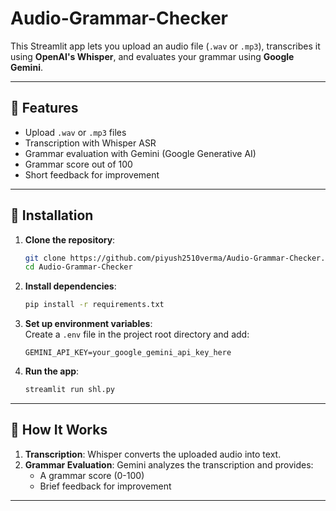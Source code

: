 # Audio-Grammar-Checker


This Streamlit app lets you upload an audio file (`.wav` or `.mp3`), transcribes it using **OpenAI's Whisper**, and evaluates your grammar using **Google Gemini**.

---

## 🚀 Features
- Upload `.wav` or `.mp3` files
- Transcription with Whisper ASR
- Grammar evaluation with Gemini (Google Generative AI)
- Grammar score out of 100
- Short feedback for improvement

---

## 📂 Installation

1. **Clone the repository**:
   ```bash
   git clone https://github.com/piyush2510verma/Audio-Grammar-Checker.git
   cd Audio-Grammar-Checker
   ```

2. **Install dependencies**:
   ```bash
   pip install -r requirements.txt
   ```

3. **Set up environment variables**:  
   Create a `.env` file in the project root directory and add:
   ```
   GEMINI_API_KEY=your_google_gemini_api_key_here
   ```

4. **Run the app**:
   ```bash
   streamlit run shl.py
   ```


---

## 🧠 How It Works

1. **Transcription**: Whisper converts the uploaded audio into text.
2. **Grammar Evaluation**: Gemini analyzes the transcription and provides:
   - A grammar score (0-100)
   - Brief feedback for improvement

---



